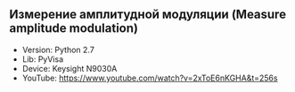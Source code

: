 ## Измерение амплитудной модуляции (Measure amplitude modulation)
+ Version: Python 2.7
+ Lib: PyVisa
+ Device: Keysight N9030A
+ YouTube: https://www.youtube.com/watch?v=2xToE6nKGHA&t=256s
